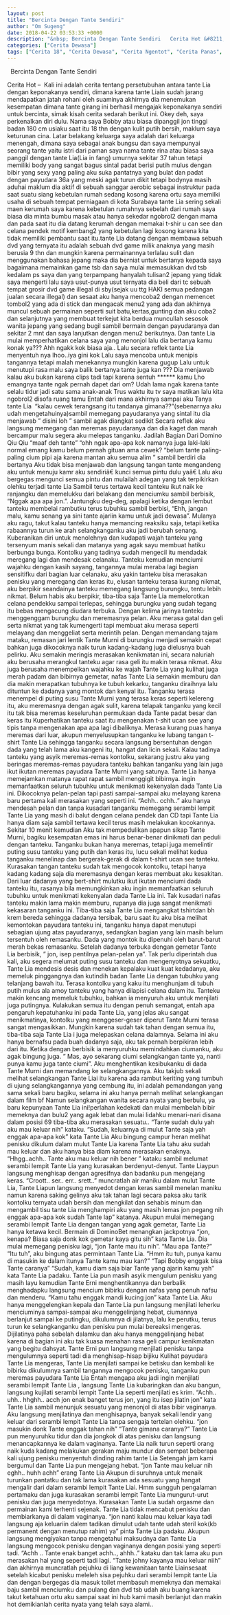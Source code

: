 ```yaml
---
layout: post
title: "Bercinta Dengan Tante Sendiri"
author: "Om Sugeng"
date: 2018-04-22 03:53:33 +0000
description: "&nbsp; Bercinta Dengan Tante Sendiri   Cerita Hot &#8211;\u00a0\u00a0Kali ini adalah cerita tentang persetubuhan antara tante Lia dengan keponakanya sendiri, dimana karena tante Liain sudah jarang mendapatkan..."
categories: ["Cerita Dewasa"]
tags: ["Cerita 18", "Cerita Dewasa", "Cerita Ngentot", "Cerita Panas", "Cerita Seks"]
---
```



&nbsp;
Bercinta Dengan Tante Sendiri


Cerita Hot &#8211;  Kali ini adalah cerita tentang persetubuhan antara tante Lia dengan keponakanya sendiri, dimana karena tante Liain sudah jarang mendapatkan jatah rohani oleh suaminya akhirnya dia menemukan kesempatan dimana tante girang ini berhasil mengajak keponakanya sendiri untuk bercinta, simak kisah cerita sedarah berikut ini.
Okey deh, saya perkenalkan diri dulu. Nama saya Bobby atau biasa dipanggil jon tinggi badan 180 cm usiaku saat itu 18 thn dengan kulit putih bersih, maklum saya keturunan cina. Latar belakang keluarga saya adalah dari keluarga menengah, dimana saya sebagai anak bungsu dan saya mempunyai seorang tante yaitu istri dari paman saya nama tante rina atau biasa saya panggil dengan tante Lia(Lia in fang) umurnya sekitar 37 tahun tetapi memiliki body yang sangat bagus sintal padat berisi putih mulus dengan bibir yang sexy yang paling aku suka pantatnya yang bulat dan padat dengan payudara 36a yang meski agak turun dikit tetapi bodynya masih aduhai maklum dia aktif di sebuah sanggar aerobic sebagai instruktur pada saat suatu siang kebetulan rumah sedang kosong karena ortu saya memilki usaha di sebuah tempat perniagaan di kota Surabaya tante Lia sering sekali maen kerumah saya karena kebetulan rumahnya sebelah dari rumah saya biasa dia minta bumbu masak atau hanya sekedar ngobrol2 dengan mama dan pada saat itu dia datang kerumah dengan memakai t-shir u can see dan celana pendek motif kembang2 yang kebetulan lagi kosong karena kita tidak memiliki pembantu saat itu.tante Lia datang dengan membawa sebuah dvd yang ternyata itu adalah sebuah dvd game milik anaknya yang masih berusia 9 thn dan mungkin karena permainannya terlalau sulit dan menggunakan bahasa jepang maka dia berniat untuk bertanya kepada saya bagaimana memainkan game tsb dan saya mulai memasukkan dvd tsb kedalam ps saya dan yang terpampang hanyalah tulisan2 jepang yang tidak saya mengerti lalu saya usut-punya usut ternyata dia beli dari tc sebuah tempat grosir dvd game illegal di sby(sejak uu ttg HAKI semua pedangan jualan secara illegal) dan sesaat aku hanya mencoba2 dengan memencet tombol2 yang ada di stick dan mengacak menu2 yang ada dan akhirnya muncul sebuah permainan seperti suit batu,kertas,gunting dan aku coba2 dan selanjutnya yang membuat terkejut kita berdua muncullah sesosok wanita jepang yang sedang bugil sambil bermain dengan payudaranya dan sekitar 2 mnt dan saya lanjutkan dengan menu2 berikutnya.
Dan tante Lia mulai memperhatikan celana saya yang menonjol lalu dia bertanya kamu konak ya???
Ahh ngakk kok biasa aja..
Lalu secara reflek tante Lia menyentuh nya lhoo..iya gini kok
Lalu saya mencoba untuk menipis tangannya tetapi malah menekannya mungkin karena gugup
Lalu untuk menutupi rasa malu saya balik bertanya tante juga kan ???
Dia menjawab kalau aku bukan karena clips tadi tapi karena sentuh ****** kamu
Lho emangnya tante ngak pernah dapet dari om?
Udah lama ngak karena tante selalu tidur jadi satu sama anak-anak
Trus waktu itu tv saya matikan lalu kita ngobrol2 disofa ruang tamu
Entah dari mana akhirnya sampai aku Tanya tante Lia  &#8220;kalau cewek terangsang itu tandanya gimana??&#8221;(sebenarnya aku udah mengetahuinya)sambil memegang payudaranya yang sintal itu dia menjawab &#8221; disini loh &#8221; sambil agak diangkat sedikit
Secara reflek aku langsung memegang dan meremas payudaranya dan dia kaget dan marah bercampur malu segera aku melepas tanganku. Jadilah Bagian Dari Domino Qiu Qiu
&#8220;maaf deh tante&#8221;
&#8220;ohh ngak apa-apa kok namanya juga laki-laki normal emang kamu belum pernah gituan ama cewek?
&#8220;belum tante paling-paling cium pipi aja karena mantan aku semua alim &#8221;
sambil berdiri dia bertanya
Aku tidak bisa menjawab dan langsung tangan tante mengandeng aku untuk menuju kamr aku sendiriâ€ kunci semua pintu dulu yaâ€
Lalu aku bergegas mengunci semua pintu dan mulailah adegan yang tak terpikirkan olehku terjadi tante Lia Sambil terus tertawa kecil tanteku ikut naik ke ranjangku dan memelukku dari belakang dan menciumku sambil berbisik, “Nggak apa apa jon.”. Jantungku deg-deg, apalagi ketika dengan lembut tanteku membelai rambutku terus tubuhku sambil berbisi, “Ehh, jangan malu, kamu senang ya sini tante ajariin kamu untuk jadi dewasa”. Mulanya aku ragu, takut kalau tanteku hanya memancing reaksiku saja, tetapi ketika rabaannya turun ke arah selangkanganku aku jadi berubah senang. Kuberanikan diri untuk menolehnya dan kudapati wajah tanteku yang tersenyum manis sekali dan matanya yang agak sayu membuat hatiku berbunga bunga. Kontolku yang tadinya sudah mengecil itu mendadak meregang lagi dan mendesak celanaku. Tanteku kemudian menciumi wajahku dengan kasih sayang, tangannya mulai meraba lagi bagian sensitifku dari bagian luar celanaku, aku yakin tanteku bisa merasakan penisku yang meregang dan keras itu, elusan tanteku terasa kurang nikmat, aku berpikir seandainya tanteku memegang langsung burungku, tentu lebih nikmat. Belum habis aku berpikir, tiba-tiba saja Tante Lia memelorotkan celana pendekku sampai terlepas, sehingga burungku yang sudah tegang itu bebas mengacung diudara terbuka. Dengan kelima jarinya tanteku menggenggam burungku dan meremasnya pelan. Aku merasa gatal dan geli serta nikmat yang tak kumengerti tapi membuat aku merasa seperti melayang dan menggeliat serta merintih pelan.
Dengan memandang tajam mataku, remasan jari lentik Tante Murni di burungku menjadi semakin cepat bahkan juga dikocoknya naik turun kadang-kadang juga dielusnya buah pelirku. Aku semakin meringis merasakan kenikmatan ini, secara naluriah aku berusaha merangkul tanteku agar rasa geli itu makin terasa nikmat. Aku juga berusaha menempelkan wajahku ke wajah Tante Lia yang kulihat juga merah padam dan bibirnya gemetar, nafas Tante Lia semakin memburu dan dia makin merapatkan tubuhnya ke tubuh kekarku, tanganku diraihnya lalu dituntun ke dadanya yang montok dan kenyal itu.
Tanganku terasa menempel di puting susu Tante Murni yang terasa keras seperti kelereng itu, aku meremasnya dengan agak sulit, karena telapak tanganku yang kecil itu tak bisa meremas keseluruhan permukaan dada Tante padat besar dan keras itu Kuperhatikan tanteku saat itu mengenakan t-shit ucan see yang tipis tanpa mengenakan apa apa lagi dibaliknya. Merasa kurang puas hanya meremas dari luar, akupun menyelusupkan tanganku ke lubang tangan t-shirt Tante Lia sehingga tanganku secara langsung bersentuhan dengan dada yang telah lama aku kangeni itu, hangat dan licin sekali. Kalau tadinya tanteku yang asyik meremas-remas kontolku, sekarang justru aku yang beringas meremas-remas payudara tanteku bahkan tanganku yang lain juga ikut ikutan meremas payudara Tante Murni yang satunya. Tante Lia hanya memejamkan matanya rapat rapat sambil menggigit bibirnya.
ingin memanfaatkan seluruh tubuhku untuk menikmati kekenyalan dada Tante Lia ini. Dikocoknya pelan-pelan tapi pasti sampai-sampai aku melayang karena baru pertama kali merasakan yang seperti ini.
“Achh.. cchh..” aku hanya mendesah pelan dan tanpa kusadari tanganku memegang serambi lempit Tante Lia yang masih di balut dengan celana pendek dan CD tapi Tante Lia hanya diam saja sambil tertawa kecil terus masih melakukan kocokannya. Sekitar 10 menit kemudian Aku tak mempedulikan apapun sikap Tante Murni, bagiku kesempatan emas ini harus benar-benar dinikmati dan peduli dengan tanteku. Tanganku bukan hanya meremas, tetapi juga memelintir puting susu tanteku yang putih dan keras itu, lucu sekali melihat kedua tanganku menelinap dan bergerak-gerak di dalam t-shirt ucan see tanteku. Kurasakan tangan tanteku sudah tak mengocok kontolku, tetapi hanya kadang kadang saja dia meremasnya dengan keras membuat aku kesakitan. Dari luar dadanya yang bert-shirt mulutku ikut ikutan menciumi dada tanteku itu, rasanya bila memungkinkan aku ingin memanfaatkan seluruh tubuhku untuk menikmati kekenyalan dada Tante Lia ini. Tak kusadari nafas tanteku makin lama makin memburu, rupanya dia juga sangat menikmati kekasaran tanganku ini. Tiba-tiba saja Tante Lia mengangkat tshirtdan bh krem bereda sehingga dadanya tersibak, baru saat itu aku bisa melihat kemontokan payudara tanteku ini, tanganku hanya dapat menutupi sebagian ujung atas payudaranya, sedangkan bagian yang lain masih belum tersentuh oleh remasanku. Dada yang montok itu dipenuhi oleh barut-barut merah bekas remasanku. Setelah dadanya terbuka dengan gemetar Tante Lia berbisik, ” jon, isep pentilnya pelan-pelan ya”. Tak perlu diperintah dua kali, aku segera melumat puting susu tanteku dan mengenyotnya sekuatku, Tante Lia mendesis desis dan menekan kepalaku kuat kuat kedadanya, aku memeluk pinggangnya dan kutindih badan Tante Lia dengan tubuhku yang telanjang bawah itu. Terasa kontolku yang kaku itu menghunjam di tubuh putih mulus ala amoy tanteku yang hanya dilapisi celana dalam itu. Tanteku makin kencang memeluk tubuhku, bahkan ia menyuruh aku untuk menjilati juga putingnya. Kulakukan semua itu dengan penuh semangat, entah apa pengaruh kepatuhanku ini pada Tante Lia, yang jelas aku sangat menikmatinya, kontolku yang menggeser-geser diperut Tante Murni terasa sangat mengasikkan. Mungkin karena sudah tak tahan dengan semua itu, tiba-tiba saja Tante Lia i juga melepaskan celana dalamnya. Selama ini aku hanya bernafsu pada buah dadanya saja, aku tak pernah berpikiran lebih dari itu. Ketika dengan berbisik ia menyuruhku memindahkan ciumanku, aku agak bingung juga. ” Mas, ayo sekarang ciumi selangkangan tante ya, nanti punya kamu juga tante ciumi”. Aku menghentikan kesibukanku di dada Tante Murni dan memandang ke selangkangannya. Aku takjub sekali melihat selangkangan Tante Liai itu karena ada rambut keriting yang tumbuh di ujung selangkangannya yang cembung itu, ini adalah pemandangan yang sama sekali baru bagiku, selama ini aku hanya pernah melihat selangkangan dalam film bf Namun selangkangan wanita secara nyata yang berbulu, ya baru kepunyaan Tante Lia ini!perlahan kedekati dan mulai membelah bibir memeknya dan bulu2 yang agak lebat dan mulai lidahku menari-nari disana dalam posisi 69 tiba-tiba aku merasakan sesuatu..
“Tante sudah dulu yah aku mau keluar nih” kataku.
“Sudah, keluarnya di mulut Tante saja yah enggak apa-apa kok” kata Tante Lia
Aku bingung campur heran melihat penisku dikulum dalam mulut Tante Lia karena Tante Lia tahu aku sudah mau keluar dan aku hanya bisa diam karena merasakan enaknya. “Hhgg..achh.. Tante aku mau keluar nih bener ” kataku sambil melumat serambi lempit Tante Lia yang kurasakan berdenyut-denyut.
Tante Liaypun langsung menghisap dengan agresifnya dan badanku pun mengejang keras.
“Croott.. ser.. err.. srett..” muncratlah air maniku dalam mulut Tante Lia, Tante Liapun langsung menyedot dengan keras sambil menelan maniku namun karena saking gelinya aku tak tahan lagi secara paksa aku tarik kontolku ternyata udah bersih dan mengkilat dan sehabis minum dan mengambil tisu tante Lia menghampiri aku yang masih lemas jon pegang nih enggak apa-apa kok sudah Tante lap” katanya. Akupun mulai memegang serambi lempit Tante Lia dengan tangan yang agak gemetar, Tante Lia hanya ketawa kecil. Bermain di DominoBet menangkan jackpotnya
“jon, kenapa? Biasa saja donk kok gemetar kaya gitu sih” kata Tante Lia.
Dia mulai memegang penisku lagi, “jon Tante mau itu nih”.
“Mau apa Tante?”
“Itu tuh”, aku bingung atas permintaan Tante Lia.
“Hmm itu tuh, punya kamu di masukin ke dalam itunya Tante kamu mau kan?”
“Tapi Bobby enggak bisa Tante caranya”
“Sudah, kamu diam saja biar Tante yang ajarin kamu yah” kata Tante Lia padaku.
Tante Lia pun masih asyik mengulum penisku yang masih layu kemudian Tante Erni menghentikannya dan berbalik menghadapku langsung mencium bibirku dengan nafas yang penuh nafsu dan menderu.
“Kamu tahu enggak mandi kucing jon” kata Tante Lia.
Aku hanya menggelengkan kepala dan Tante Lia pun langsung menjilati leherku menciuminya sampai-sampai aku menggelinjang hebat, ciumannya berlanjut sampai ke putingku, dikulumnya di jilatnya, lalu ke perutku, terus turun ke selangkanganku dan penisku pun mulai bereaksi mengeras. Dijilatinya paha sebelah dalamku dan aku hanya menggelinjang hebat karena di bagian ini aku tak kuasa menahan rasa geli campur kenikmatan yang begitu dahsyat. Tante Erni pun langsung menjilati penisku tanpa mengulumnya seperti tadi dia menghisap-hisap bijiku Kulihat payudara Tante Lia mengeras, Tante Lia menjilati sampai ke betisku dan kembali ke bibirku dikulumnya sambil tangannya mengocok penisku, tanganku pun meremas payudara Tante Lia Entah mengapa aku jadi ingin menjilati serambi lempit Tante Lia , langsung Tante Lia kubaringkan dan aku bangun, langsung kujilati serambi lempit Tante Lia seperti menjilati es krim.
“Achh.. uhh.. hhghh.. acch jon enak banget terus jon, yang itu isep jilatin jon” kata Tante Lia sambil menunjuk sesuatu yang menonjol di atas bibir vaginanya.
Aku langsung menjilatinya dan menghisapnya, banyak sekali lendir yang keluar dari serambi lempit Tante Lia tanpa sengaja tertelan olehku.
“jon masukin donk Tante enggak tahan nih”
“Tante gimana caranya?”
Tante Lia pun menyuruhku tidur dan dia jongkok di atas penisku dan langsung menancapkannya ke dalam vaginanya. Tante Lia naik turun seperti orang naik kuda kadang melakukan gerakan maju mundur dan sempat beberapa kali ujung penisku menyentuh dinding rahim tante Lia Setengah jam kami bergumul dan Tante Lia pun mengejang hebat.
“jon Tante mau keluar nih eghh.. huhh achh” erang Tante Lia
Akupun di suruhnya untuk menaik turunkan pantatku dan tak lama kurasakan ada sesuatu yang hangat mengalir dari dalam serambi lempit Tante Liai. Hmm sungguh pengalaman pertamaku dan juga kurasakan serambi lempit Tante Lia mungurut-urut penisku dan juga menyedotnya. Kurasakan Tante Lia sudah orgasme dan permainan kami terhenti sejenak. Tante Lia tidak mencabut penisku dan membiarkanya di dalam vaginanya.
“jon nanti kalau mau keluar kaya tadi langsung aja keluariin dalem tadikan dimulut udah tante udah steril kok(kb permanent dengan menutup rahim) ya” pinta Tante Lia padaku.
Akupun langsung mengiyakan tanpa mengetahui maksudnya dan Tante Lia langsung mengocok penisku dengan vaginanya dengan posisi yang seperti tadi.
“Achh .. Tante enak banget achh.., ahhh..” kataku dan tak lama aku pun merasakan hal yang seperti tadi lagi.
“Tante johny kayanya mau keluar niih” dan akhirnya muncratlah pejuhku di liang kewanitaan tante Liainsesaat setelah kicabut penisku meleleh sisa pejuhku dari serambi lempit tante Lia dan dengan bergegas dia masuk toilet membasuh memeknya dan memakai baju sambil menciumku dan pulang dan dvd tsb udah aku buang karena takut ketahuan ortu aku sampai saat ini hub kami masih berlanjut dan makin hot demikianlah cerita nyata yang telah saya alami..

&nbsp;
